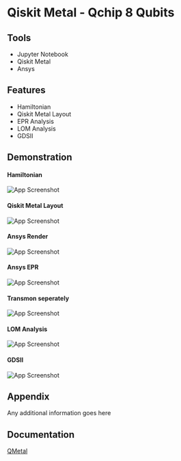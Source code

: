 
# Qiskit Metal - Qchip 8 Qubits



## Tools

- Jupyter Notebook
- Qiskit Metal
- Ansys

## Features

- Hamiltonian
- Qiskit Metal Layout
- EPR Analysis
- LOM Analysis
- GDSII






## Demonstration

#### Hamiltonian
![App Screenshot](https://via.placeholder.com/468x300?text=App+Screenshot+Here)

#### Qiskit Metal Layout
![App Screenshot](https://via.placeholder.com/468x300?text=App+Screenshot+Here)

#### Ansys Render
![App Screenshot](https://via.placeholder.com/468x300?text=App+Screenshot+Here)

#### Ansys EPR
![App Screenshot](https://via.placeholder.com/468x300?text=App+Screenshot+Here)

#### Transmon seperately
![App Screenshot](https://via.placeholder.com/468x300?text=App+Screenshot+Here)

#### LOM Analysis
![App Screenshot](https://via.placeholder.com/468x300?text=App+Screenshot+Here)

#### GDSII
![App Screenshot](https://via.placeholder.com/468x300?text=App+Screenshot+Here)



## Appendix

Any additional information goes here


## Documentation

[QMetal](https://qiskit.org/documentation/metal/)


